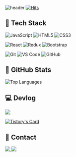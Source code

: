 ![header](https://capsule-render.vercel.app/api?type=waving&height=150&color=5194F0&text=Frontend%20Developer,%20Wonah's%20Github%20🤗&fontColor=ffffff&fontSize=40&fontAlign=50&fontAlignY=30)
[![Hits](https://hits.seeyoufarm.com/api/count/incr/badge.svg?url=https%3A%2F%2Fgithub.com%2FWonahyeon&count_bg=%235194F0&title_bg=%23555555&icon=github.svg&icon_color=%23FFFFFF&title=GitHub&edge_flat=false)](https://hits.seeyoufarm.com)

## 🚀 Tech Stack
![JavaScript](https://img.shields.io/badge/JavaScript-F7DF1E?style=flat&logo=Javascript&logoColor=white)
![HTML5](https://img.shields.io/badge/HTML5-E34F26?style=flat&logo=HTML5&logoColor=white)
![CSS3](https://img.shields.io/badge/CSS3-1572B6?style=flat&logo=CSS3&logoColor=white)

![React](https://img.shields.io/badge/React-61DAFB?style=flat&logo=React&logoColor=white)
![Redux](https://img.shields.io/badge/Redux-764ABC?style=flat&logo=Redux&logoColor=white)
![Bootstrap](https://img.shields.io/badge/Bootstrap-7952B3?style=flat&logo=Bootstrap&logoColor=white)

![Git](https://img.shields.io/badge/Git-F05032?style=flat&logo=Git&logoColor=white)
![VS Code](https://img.shields.io/badge/Visual%20Studio%20Code-007ACC?style=flat&logo=visualstudiocode&logoColor=white)
![GitHub](https://img.shields.io/badge/GitHub-181717?style=flat&logo=GitHub&logoColor=white)

## 📌 GitHub Stats
![Top Languages](https://github-readme-stats.vercel.app/api/top-langs/?username=Wonahyeon&layout=donut)

## 💻 Devlog
<a href="https://wonah99.tistory.com/">
  <img src="https://img.shields.io/badge/Tistory-000000?style=for-the-badge&logo=Tistory&logoColor=white"> 
</a>

[![Tistory's Card](https://github-readme-tistory-card.vercel.app/api?name=wonah99&theme=default)](https://wonah99.tistory.com/)


## 🔔 Contact
<a href="mailto:dkgus918@naver.com">
  <img src="https://img.shields.io/badge/Naver-03C75A?style=for-the-badge&logo=Naver&logoColor=white"> 
</a>
<a href="mailto:wah10220@gmail.com">
  <img src="https://img.shields.io/badge/Gmail-EA4335?style=for-the-badge&logo=Gmail&logoColor=white"> 
</a>
<!-- <a href="">
  <img src="https://img.shields.io/badge/Portfolio-white?style=for-the-badge&logo=Notion&logoColor=black"> 
</a>
<a href="">
  <img src="https://img.shields.io/badge/Portfolio-white?style=for-the-badge&logo=React&logoColor=61DAFB"> 
</a> -->

